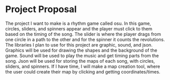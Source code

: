 # Project Proposal
The project I want to make is a rhythm game called osu. In this game, circles, sliders, and spinners appear and the player must click to them based on the timing of the song. The slider is where the player drags from one circle in a path to the other and for the spinner it counts the revolutions. 
The libraries I plan to use for this project are graphic, sound, and json. Graphics will be used for drawing the shapes and the background of the game. Sound will be used to play the music and get timing parts from the song. Json will be used for storing the maps of each song, with circles, sliders, and spinners. 
If I have time, I will make a map creation tool, where the user could create their map by clicking and getting coordinates/times. 

